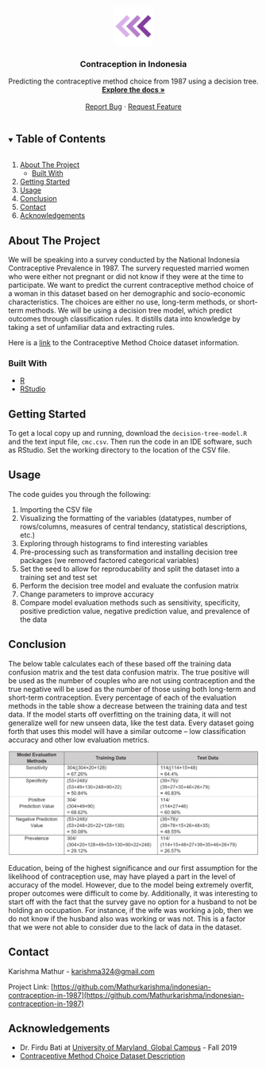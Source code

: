 <!-- PROJECT LOGO -->
<p align="center">
    <img src="images/logo.png" alt="Logo" width="80" height="80">
  </a>

  <h3 align="center">Contraception in Indonesia</h3>

  <p align="center">
    Predicting the contraceptive method choice from 1987 using a decision tree.
    <br />
    <a href="https://github.com/Mathurkarishma/indonesian-contraception-in-1987"><strong>Explore the docs »</strong></a>
    <br />
    <br />
    <a href="https://github.com/Mathurkarishma/indonesian-contraception-in-1987/issues">Report Bug</a>
    ·
    <a href="https://github.com/Mathurkarishma/indonesian-contraception-in-1987/issues">Request Feature</a>
  </p>
</p>



<!-- TABLE OF CONTENTS -->
<details open="open">
  <summary><h2 style="display: inline-block">Table of Contents</h2></summary>
  <ol>
    <li>
      <a href="#about-the-project">About The Project</a>
      <ul>
        <li><a href="#built-with">Built With</a></li>
      </ul>
    </li>
    <li>
      <a href="#getting-started">Getting Started</a>
    </li>
    <li><a href="#usage">Usage</a></li>
    <li><a href="#conclusion">Conclusion</a></li>
    <li><a href="#contact">Contact</a></li>
    <li><a href="#acknowledgements">Acknowledgements</a></li>
  </ol>
</details>



<!-- ABOUT THE PROJECT -->
## About The Project

We will be speaking into a survey conducted by the National Indonesia Contraceptive Prevalence in 1987.  The survery requested married women who were either not pregnant or did not know if they were at the time to participate.  We want to predict the current contraceptive method choice of a woman in this dataset based on her demographic and socio-economic characteristics.  The choices are either no use, long-term methods, or short-term methods.  We will be using a decision tree model, which predict outcomes through classification rules.  It distills data into knowledge by taking a set of unfamiliar data and extracting rules. 

Here is a [link](https://archive.ics.uci.edu/ml/datasets/Contraceptive%20Method%20Choice) to the Contraceptive Method Choice dataset information.

### Built With

* [R](https://cran.r-project.org/)
* [RStudio](https://rstudio.com/)


<!-- GETTING STARTED -->
## Getting Started

To get a local copy up and running, download the `decision-tree-model.R` and the text input file, `cmc.csv`. Then run the code in an IDE software, such as RStudio.  Set the working directory to the location of the CSV file.

<!-- USAGE EXAMPLES -->
## Usage

The code guides you through the following:

1. Importing the CSV file
2. Visualizing the formatting of the variables (datatypes, number of rows/columns, measures of central tendancy, statistical descriptions, etc.)
3. Exploring through histograms to find interesting variables
4. Pre-processing such as transformation and installing decision tree packages (we removed factored categorical variables)
5. Set the seed to allow for reproducability and split the dataset into a training set and test set
5. Perform the decision tree model and evaluate the confusion matrix
6. Change parameters to improve accuracy
7. Compare model evaluation methods such as sensitivity, specificity, positive prediction value, negative prediction value, and prevalence of the data

<!-- CONCLUSION -->
## Conclusion

The below table calculates each of these based off the training data confusion matrix and the test data confusion matrix.  The true positive will be used as the number of couples who are not using contraception and the true negative will be used as the number of those using both long-term and short-term contraception.  Every percentage of each of the evaluation methods in the table show a decrease between the training data and test data.  If the model starts off overfitting on the training data, it will not generalize well for new unseen data, like the test data.  Every dataset going forth that uses this model will have a similar outcome – low classification accuracy and other low evaluation metrics.	

<img src="images/table.JPG" alt="table">

Education, being of the highest significance and our first assumption for the likelihood of contraception use, may have played a part in the level of accuracy of the model.  However, due to the model being extremely overfit, proper outcomes were difficult to come by.  Additionally, it was interesting to start off with the fact that the survey gave no option for a husband to not be holding an occupation.  For instance, if the wife was working a job, then we do not know if the husband also was working or was not.  This is a factor that we were not able to consider due to the lack of data in the dataset.

<!-- CONTACT -->
## Contact

Karishma Mathur - karishma324@gmail.com

Project Link: [https://github.com/Mathurkarishma/indonesian-contraception-in-1987](https://github.com/Mathurkarishma/indonesian-contraception-in-1987)



<!-- ACKNOWLEDGEMENTS -->
## Acknowledgements

* Dr. Firdu Bati at [University of Maryland, Global Campus](https://www.umgc.edu/) - Fall 2019 </br >
* [Contraceptive Method Choice Dataset Description](https://archive.ics.uci.edu/ml/datasets/Contraceptive%20Method%20Choice)
